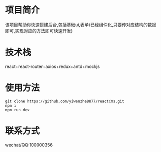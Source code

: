 

# 项目简介
该项目帮助你快速搭建后台,包括基础ui,表单(已经组件化,只要传对应结构的数据即可,实现对应的方法即可快速开发)

# 技术栈
react+react-router+axios+redux+antd+mockjs

# 使用方法
```
git clone https://github.com/yiwenzhe8877/reactCms.git
npm i
npm run dev
```



# 联系方式
wechat/QQ:100000356
